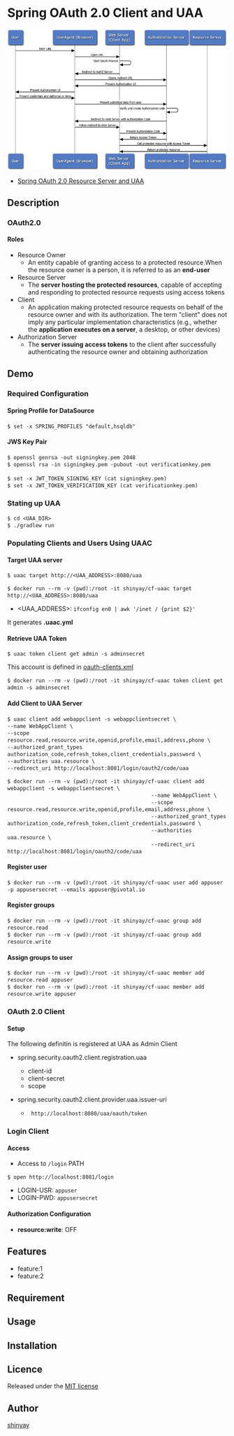 # Spring OAuth 2.0 Client and UAA

![](images/oauth_web_server_flow.png)

- [Spring OAuth 2.0 Resource Server and UAA](https://github.com/shinyay/spring-oauth2-resource-server-uaa-gs)

## Description

### OAuth2.0
#### Roles
- Resource Owner
  - An entity capable of granting access to a protected resource.When the resource owner is a person, it is referred to as an **end-user**
- Resource Server
  - The **server hosting the protected resources**, capable of accepting and responding to protected resource requests using access tokens
- Client
  - An application making protected resource requests on behalf of the resource owner and with its authorization.  The term "client" does not imply any particular implementation characteristics (e.g., whether the **application executes on a server**, a desktop, or other devices)
- Authorization Server
  - The **server issuing access tokens** to the client after successfully authenticating the resource owner and obtaining authorization

## Demo
### Required Configuration
#### Spring Profile for DataSource
```
$ set -x SPRING_PROFILES "default,hsqldb"
```

#### JWS Key Pair
```
$ openssl genrsa -out signingkey.pem 2048
$ openssl rsa -in signingkey.pem -pubout -out verificationkey.pem

$ set -x JWT_TOKEN_SIGNING_KEY (cat signingkey.pem)
$ set -x JWT_TOKEN_VERIFICATION_KEY (cat verificationkey.pem)
```

### Stating up UAA
```
$ cd <UAA_DIR>
$ ./gradlew run
```

### Populating Clients and Users Using UAAC
#### Target UAA server
```
$ uaac target http://<UAA_ADDRESS>:8080/uaa
```

```
$ docker run --rm -v (pwd):/root -it shinyay/cf-uaac target http://<UAA_ADDRESS>:8080/uaa
```

- <UAA_ADDRESS>: `ifconfig en0 | awk '/inet / {print $2}'`

It generates **.uaac.yml**

#### Retrieve UAA Token
```
$ uaac token client get admin -s adminsecret
```

This account is defined in [oauth-clients.xml](https://github.com/cloudfoundry/uaa/blob/master/uaa/src/main/webapp/WEB-INF/spring/oauth-clients.xml)

```
$ docker run --rm -v (pwd):/root -it shinyay/cf-uaac token client get admin -s adminsecret
```

#### Add Client to UAA Server
```
$ uaac client add webappclient -s webappclientsecret \
--name WebAppClient \
--scope resource.read,resource.write,openid,profile,email,address,phone \
--authorized_grant_types authorization_code,refresh_token,client_credentials,password \
--authorities uaa.resource \
--redirect_uri http://localhost:8081/login/oauth2/code/uaa
```

```
$ docker run --rm -v (pwd):/root -it shinyay/cf-uaac client add webappclient -s webappclientsecret \
                                              --name WebAppClient \
                                              --scope resource.read,resource.write,openid,profile,email,address,phone \
                                              --authorized_grant_types authorization_code,refresh_token,client_credentials,password \
                                              --authorities uaa.resource \
                                              --redirect_uri http://localhost:8081/login/oauth2/code/uaa
```

#### Register user
```
$ docker run --rm -v (pwd):/root -it shinyay/cf-uaac user add appuser -p appusersecret --emails appuser@pivotal.io
```

#### Register groups
```
$ docker run --rm -v (pwd):/root -it shinyay/cf-uaac group add resource.read
$ docker run --rm -v (pwd):/root -it shinyay/cf-uaac group add resource.write
```

#### Assign groups to user
```
$ docker run --rm -v (pwd):/root -it shinyay/cf-uaac member add resource.read appuser
$ docker run --rm -v (pwd):/root -it shinyay/cf-uaac member add resource.write appuser
```

### OAuth 2.0 Client
#### Setup
The following definitin is registered at UAA as Admin Client

- spring.security.oauth2.client.registration.uaa
  - client-id
  - client-secret
  - scope

- spring.security.oauth2.client.provider.uaa.issuer-uri
  - ` http://localhost:8080/uaa/oauth/token`

### Login Client

#### Access
- Access to `/login` PATH

```
$ open http://localhost:8081/login
```

- LOGIN-USR: `appuser`
- LOGIN-PWD: `appusersecret`

#### Authorization Configuration

- **resource:write**: OFF

## Features

- feature:1
- feature:2

## Requirement

## Usage

## Installation

## Licence

Released under the [MIT license](https://gist.githubusercontent.com/shinyay/56e54ee4c0e22db8211e05e70a63247e/raw/34c6fdd50d54aa8e23560c296424aeb61599aa71/LICENSE)

## Author

[shinyay](https://github.com/shinyay)
